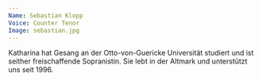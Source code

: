 ```yaml
---
Name: Sebastian Klopp
Voice: Counter Tenor
Image: sebastian.jpg
---
```

Katharina hat Gesang an der Otto-von-Guericke Universität studiert und ist seither freischaffende Sopranistin. Sie lebt in der Altmark und unterstützt uns seit 1996.
